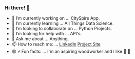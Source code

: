 ### Hi there! 👋 

- 🔭 I’m currently working on ... CitySpire App.
- 🌱 I’m currently learning ... All Things Data Science.
- 🐍 I’m looking to collaborate on ... Python Projects.
- 🤔 I’m looking for help with ... API's.
- 💬 Ask me about ... Anything.
- 📫 How to reach me: ... [LinkedIn](https://www.linkedin.com/in/andrew-rust-ds/) [Project Site](https://drewrust.github.io)
- 😄 ⚡ Fun facts: ... I'm an aspiring woodworker and I like 🏃 🏃

